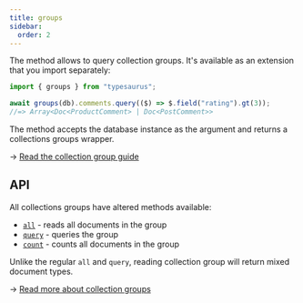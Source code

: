 ```yaml
---
title: groups
sidebar:
  order: 2
---
```


The method allows to query collection groups. It's available as an extension that you import separately:

```ts
import { groups } from "typesaurus";

await groups(db).comments.query(($) => $.field("rating").gt(3));
//=> Array<Doc<ProductComment> | Doc<PostComment>>
```

The method accepts the database instance as the argument and returns a collections groups wrapper.

→ [Read the collection group guide](/advanced/groups/)

## API

All collections groups have altered methods available:

- [`all`](/api/reading/all/) - reads all documents in the group
- [`query`](/api/reading/query/) - queries the group
- [`count`](/api/reading/count/) - counts all documents in the group

Unlike the regular `all` and `query`, reading collection group will return mixed document types.

→ [Read more about collection groups](/advanced/groups/)
